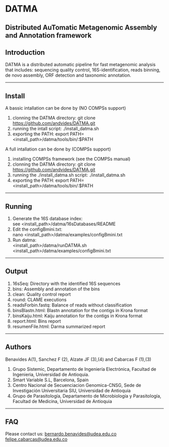 # DATMA
Distributed AuTomatic Metagenomic Assembly and Annotation framework
--------------------------------------------------------------
Introduction
--------------------------------------------------------------
DATMA is a distributed automatic pipeline for fast metagenomic analysis that includes: sequencing quality control, 16S-identification, reads binning, de novo assembly, ORF detection and taxonomic annotation.

--------------------------------------------------------------
Install
--------------------------------------------------------------
A bassic intallation can be done by (NO COMPSs support)
1. clonning the DATMA directory: 
git clone https://github.com/andvides/DATMA.git
2. running the intall script:
./install_datma.sh 
3. exporting the PATH: 
export PATH=<install_path>/datma/tools/bin/:$PATH

A full intallation can be done by (COMPSs support)
1. installing COMPSs framework (see the COMPSs manual)
2. clonning the DATMA directory: 
git clone https://github.com/andvides/DATMA.git
3. running the ./install_datma.sh script:
./install_datma.sh 
4. exporting the PATH:
export PATH=<install_path>/datma/tools/bin/:$PATH

---------------------------------------------------------------
Running
--------------------------------------------------------------
1. Generate the 16S database index:<br/>
see <install_path>/datma/16sDatabases/README
2. Edit the configBmini.txt:<br/>
nano <install_path>/datma/examples/configBmini.txt
3. Run datma:<br/>
<install_path>/datma/runDATMA.sh <install_path>/datma/examples/configBmini.txt

---------------------------------------------------------------
Output
---------------------------------------------------------------
1. 16sSeq: Directory with the identified 16S sequences
2. bins: Assembly and annotation of the bins
3. clean: Quality control report
4. round: CLAME executions
5. readsForbin.fastq: Balance of reads without classification
6. binsBlastn.html: Blastn annotation for the contigs in Krona format
7. binsKaiju.html: Kaiju annotation for the contigs in Krona format
8. report.html: Bins report
9. resumenFile.html: Darma summarized report

---------------------------------------------------------------
Authors
---------------------------------------------------------------
Benavides A(1), Sanchez F (2), Alzate JF (3),(4) and Cabarcas F (1),(3)

1. Grupo Sistemic, Departamento de Ingeniería Electrónica, Facultad de Ingenieria, Universidad de Antioquia.
2. Smart Variable S.L, Barcelona, Spain
3. Centro Nacional de Secuenciacion Genomica-CNSG, Sede de Investigación Universitaria SIU, Universidad de Antioquia
4. Grupo de Parasitología, Departamento de Microbiología y Parasitología, Facultad de Medicina, Universidad de Antioquia

---------------------------------------------------------------
FAQ
--------------------------------------------------------------
Please contact us:
 bernardo.benavides@udea.edu.co
 felipe.cabarcas@udea.edu.co
